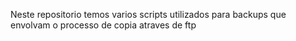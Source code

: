 Neste repositorio temos varios scripts utilizados para
backups que envolvam o processo de copia atraves de ftp

